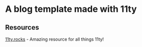 # A blog template made with 11ty

## Resources

[11ty.rocks](https://11ty.rocks/) - Amazing resource for all things 11ty!
